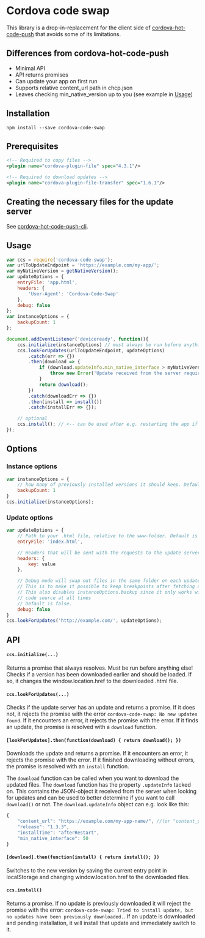 # Cordova code swap

This library is a drop-in-replacement for the client side of [cordova-hot-code-push](https://github.com/nordnet/cordova-hot-code-push) that avoids some of its limitations.

## Differences from cordova-hot-code-push

- Minimal API
- API returns promises
- Can update your app on first run
- Supports relative content_url path in chcp.json
- Leaves checking min_native_version up to you (see example in [Usage](#usage))

## Installation

`npm install --save cordova-code-swap`

## Prerequisites

```xml
<!-- Required to copy files -->
<plugin name="cordova-plugin-file" spec="4.3.1"/>

<!-- Required to download updates -->
<plugin name="cordova-plugin-file-transfer" spec="1.6.1"/>
```

## Creating the necessary files for the update server

See [cordova-hot-code-push-cli](https://github.com/nordnet/cordova-hot-code-push-cli).

## Usage

```javascript
var ccs = require('cordova-code-swap');
var urlToUpdateEndpoint = 'https://example.com/my-app/';
var myNativeVersion = getNativeVersion();
var updateOptions = {
	entryFile: 'app.html',
	headers: {
		'User-Agent': 'Cordova-Code-Swap'
	},
	debug: false
};
var instanceOptions = {
	backupCount: 1
};

document.addEventListener('deviceready', function(){
	ccs.initialize(instanceOptions) // must always be run before anything else
	ccs.lookForUpdates(urlToUpdateEndpoint, updateOptions)
		.catch(err => {})
		.then(download => {
			if (download.updateInfo.min_native_interface > myNativeVersion) {
				throw new Error('Update received from the server requires newer native version of the app to be installed.');
			}
			return download();
		})
		.catch(downloadErr => {})
		.then(install => install())
		.catch(installErr => {});

	// optional
	ccs.install(); // <-- can be used after e.g. restarting the app if there is a downloaded update that has not been installed yet.
});
```

## Options
### Instance options
```javascript
var instanceOptions = {
	// how many of previously installed versions it should keep. Default is 1.
	backupCount: 1
}
ccs.initialize(instanceOptions);
```

### Update options
```javascript
var updateOptions = {
	// Path to your .html file, relative to the www-folder. Default is index.html
	entryFile: 'index.html',

	// Headers that will be sent with the requests to the update server
	headers: {
		key: value
	},

	// Debug mode will swap out files in the same folder on each update.
	// This is to make it possible to keep breakpoints after fetching an update.
	// This also disables instanceOptions.backup since it only works with one
	// code source at all times
	// Default is false.
	debug: false
}
ccs.lookForUpdates('http://example.com/', updateOptions);
```

## API

#### `ccs.initialize(...)`
Returns a promise that always resolves.
Must be run before anything else!
Checks if a version has been downloaded earlier and should be loaded. If so, it changes the window.location.href to the downloaded .html file.

#### `ccs.lookForUpdates(...)`
Checks if the update server has an update and returns a promise.
If it does not, it rejects the promise with the error `cordova-code-swap: No new updates found`.
If it encounters an error, it rejects the promise with the error.
If it finds an update, the promise is resolved with a `download` function.

#### `[lookForUpdates].then(function(download) { return download(); })`
Downloads the update and returns a promise.
If it encounters an error, it rejects the promise with the error.
If it finished downloading without errors, the promise is resolved with an `install` function.

The `download` function can be called when you want to download the updated files.
The `download` function has the property `.updateInfo` tacked on. This contains the JSON-object it received from the server when looking for updates and can be used to better determine if you want to call `download()` or not.
The `download.updateInfo` object can e.g. look like this:

```javascript
{
	"content_url": "https://example.com/my-app-name/", //(or "content_url": "/relative/to/chcp.json")
	"release": "1.3.3",
	"installTime": "afterRestart",
	"min_native_interface": 50
}
```

#### `[download].then(function(install) { return install(); })`
Switches to the new version by saving the current entry point in localStorage and changing window.location.href to the downloaded files.

#### `ccs.install()`
Returns a promise.
If no update is previously downloaded it will reject the promise with the error: `cordova-code-swap: Tried to install update, but no updates have been previously downloaded.`.
If an update is downloaded and pending installation, it will install that update and immediately switch to it.
